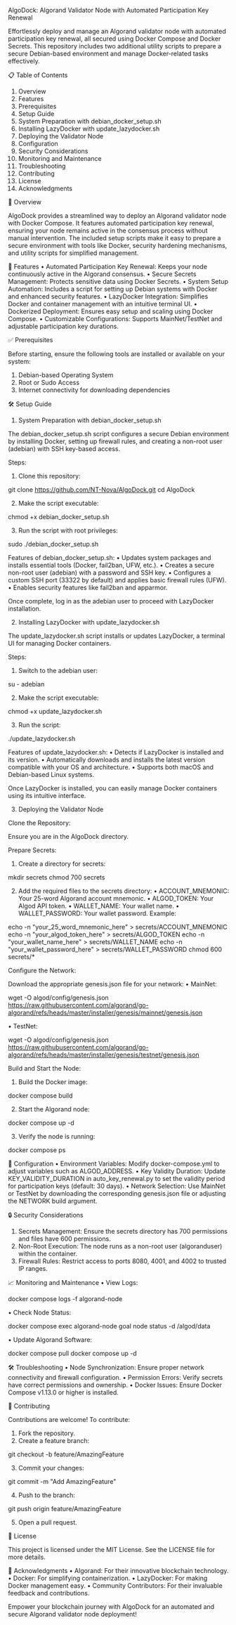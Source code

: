 AlgoDock: Algorand Validator Node with Automated Participation Key Renewal

Effortlessly deploy and manage an Algorand validator node with automated participation key renewal, all secured using Docker Compose and Docker Secrets. This repository includes two additional utility scripts to prepare a secure Debian-based environment and manage Docker-related tasks effectively.

📋 Table of Contents
 1. Overview
 2. Features
 3. Prerequisites
 4. Setup Guide
 1. System Preparation with debian_docker_setup.sh
 2. Installing LazyDocker with update_lazydocker.sh
 3. Deploying the Validator Node
 5. Configuration
 6. Security Considerations
 7. Monitoring and Maintenance
 8. Troubleshooting
 9. Contributing
 10. License
 11. Acknowledgments

🚀 Overview

AlgoDock provides a streamlined way to deploy an Algorand validator node with Docker Compose. It features automated participation key renewal, ensuring your node remains active in the consensus process without manual intervention. The included setup scripts make it easy to prepare a secure environment with tools like Docker, security hardening mechanisms, and utility scripts for simplified management.

🌟 Features
 • Automated Participation Key Renewal: Keeps your node continuously active in the Algorand consensus.
 • Secure Secrets Management: Protects sensitive data using Docker Secrets.
 • System Setup Automation: Includes a script for setting up Debian systems with Docker and enhanced security features.
 • LazyDocker Integration: Simplifies Docker and container management with an intuitive terminal UI.
 • Dockerized Deployment: Ensures easy setup and scaling using Docker Compose.
 • Customizable Configurations: Supports MainNet/TestNet and adjustable participation key durations.

✅ Prerequisites

Before starting, ensure the following tools are installed or available on your system:
 1. Debian-based Operating System
 2. Root or Sudo Access
 3. Internet connectivity for downloading dependencies

🛠 Setup Guide

1. System Preparation with debian_docker_setup.sh

The debian_docker_setup.sh script configures a secure Debian environment by installing Docker, setting up firewall rules, and creating a non-root user (adebian) with SSH key-based access.

Steps:
 1. Clone this repository:

git clone https://github.com/NT-Nova/AlgoDock.git
cd AlgoDock


 2. Make the script executable:

chmod +x debian_docker_setup.sh


 3. Run the script with root privileges:

sudo ./debian_docker_setup.sh



Features of debian_docker_setup.sh:
 • Updates system packages and installs essential tools (Docker, fail2ban, UFW, etc.).
 • Creates a secure non-root user (adebian) with a password and SSH key.
 • Configures a custom SSH port (33322 by default) and applies basic firewall rules (UFW).
 • Enables security features like fail2ban and apparmor.

Once complete, log in as the adebian user to proceed with LazyDocker installation.

2. Installing LazyDocker with update_lazydocker.sh

The update_lazydocker.sh script installs or updates LazyDocker, a terminal UI for managing Docker containers.

Steps:
 1. Switch to the adebian user:

su - adebian


 2. Make the script executable:

chmod +x update_lazydocker.sh


 3. Run the script:

./update_lazydocker.sh



Features of update_lazydocker.sh:
 • Detects if LazyDocker is installed and its version.
 • Automatically downloads and installs the latest version compatible with your OS and architecture.
 • Supports both macOS and Debian-based Linux systems.

Once LazyDocker is installed, you can easily manage Docker containers using its intuitive interface.

3. Deploying the Validator Node

Clone the Repository:

Ensure you are in the AlgoDock directory.

Prepare Secrets:
 1. Create a directory for secrets:

mkdir secrets
chmod 700 secrets


 2. Add the required files to the secrets directory:
 • ACCOUNT_MNEMONIC: Your 25-word Algorand account mnemonic.
 • ALGOD_TOKEN: Your Algod API token.
 • WALLET_NAME: Your wallet name.
 • WALLET_PASSWORD: Your wallet password.
Example:

echo -n "your_25_word_mnemonic_here" > secrets/ACCOUNT_MNEMONIC
echo -n "your_algod_token_here" > secrets/ALGOD_TOKEN
echo -n "your_wallet_name_here" > secrets/WALLET_NAME
echo -n "your_wallet_password_here" > secrets/WALLET_PASSWORD
chmod 600 secrets/*



Configure the Network:

Download the appropriate genesis.json file for your network:
 • MainNet:

wget -O algod/config/genesis.json https://raw.githubusercontent.com/algorand/go-algorand/refs/heads/master/installer/genesis/mainnet/genesis.json


 • TestNet:

wget -O algod/config/genesis.json https://raw.githubusercontent.com/algorand/go-algorand/refs/heads/master/installer/genesis/testnet/genesis.json



Build and Start the Node:
 1. Build the Docker image:

docker compose build


 2. Start the Algorand node:

docker compose up -d


 3. Verify the node is running:

docker compose ps

🔧 Configuration
 • Environment Variables:
Modify docker-compose.yml to adjust variables such as ALGOD_ADDRESS.
 • Key Validity Duration:
Update KEY_VALIDITY_DURATION in auto_key_renewal.py to set the validity period for participation keys (default: 30 days).
 • Network Selection:
Use MainNet or TestNet by downloading the corresponding genesis.json file or adjusting the NETWORK build argument.

🔒 Security Considerations
 1. Secrets Management:
Ensure the secrets directory has 700 permissions and files have 600 permissions.
 2. Non-Root Execution:
The node runs as a non-root user (algoranduser) within the container.
 3. Firewall Rules:
Restrict access to ports 8080, 4001, and 4002 to trusted IP ranges.

📈 Monitoring and Maintenance
 • View Logs:

docker compose logs -f algorand-node


 • Check Node Status:

docker compose exec algorand-node goal node status -d /algod/data


 • Update Algorand Software:

docker compose pull
docker compose up -d

🛠 Troubleshooting
 • Node Synchronization:
Ensure proper network connectivity and firewall configuration.
 • Permission Errors:
Verify secrets have correct permissions and ownership.
 • Docker Issues:
Ensure Docker Compose v1.13.0 or higher is installed.

🤝 Contributing

Contributions are welcome! To contribute:
 1. Fork the repository.
 2. Create a feature branch:

git checkout -b feature/AmazingFeature


 3. Commit your changes:

git commit -m "Add AmazingFeature"


 4. Push to the branch:

git push origin feature/AmazingFeature


 5. Open a pull request.

📄 License

This project is licensed under the MIT License. See the LICENSE file for more details.

🙏 Acknowledgments
 • Algorand: For their innovative blockchain technology.
 • Docker: For simplifying containerization.
 • LazyDocker: For making Docker management easy.
 • Community Contributors: For their invaluable feedback and contributions.

Empower your blockchain journey with AlgoDock for an automated and secure Algorand validator node deployment!
